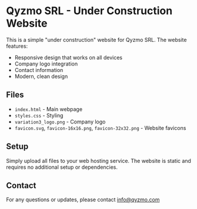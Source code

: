 # Qyzmo SRL - Under Construction Website

This is a simple "under construction" website for Qyzmo SRL. The website features:

- Responsive design that works on all devices
- Company logo integration
- Contact information
- Modern, clean design

## Files

- `index.html` - Main webpage
- `styles.css` - Styling
- `variation3_logo.png` - Company logo
- `favicon.svg`, `favicon-16x16.png`, `favicon-32x32.png` - Website favicons

## Setup

Simply upload all files to your web hosting service. The website is static and requires no additional setup or dependencies.

## Contact

For any questions or updates, please contact info@qyzmo.com 